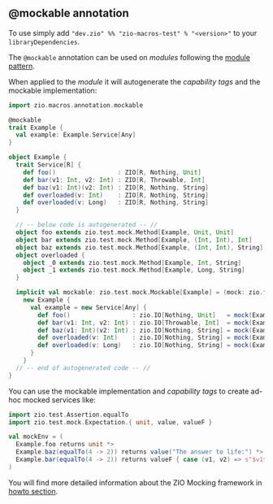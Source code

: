 ## @mockable annotation

To use simply add `"dev.zio" %% "zio-macros-test" % "<version>"` to your `libraryDependencies`.

The `@mockable` annotation can be used on _modules_ following the [module pattern](https://zio.dev/docs/howto/howto_use_module_pattern).

When applied to the _module_ it will autogenerate the _capability tags_ and the mockable implementation:

```scala
import zio.macros.annotation.mockable

@mockable
trait Example {
  val example: Example.Service[Any]
}

object Example {
  trait Service[R] {
    def foo()                 : ZIO[R, Nothing, Unit]
    def bar(v1: Int, v2: Int) : ZIO[R, Throwable, Int]
    def baz(v1: Int)(v2: Int) : ZIO[R, Nothing, String]
    def overloaded(v: Int)    : ZIO[R, Nothing, String]
    def overloaded(v: Long)   : ZIO[R, Nothing, String]
  }

  // -- below code is autogenerated -- //
  object foo extends zio.test.mock.Method[Example, Unit, Unit]
  object bar extends zio.test.mock.Method[Example, (Int, Int), Int]
  object baz extends zio.test.mock.Method[Example, (Int, Int), String]
  object overloaded {
    object _0 extends zio.test.mock.Method[Example, Int, String]
    object _1 extends zio.test.mock.Method[Example, Long, String]
  }

  implicit val mockable: zio.test.mock.Mockable[Example] = (mock: zio.test.mock.Mock) =>
    new Example {
      val example = new Service[Any] {
        def foo()                 : zio.IO[Nothing, Unit]   = mock(Example.foo)
        def bar(v1: Int, v2: Int) : zio.IO[Throwable, Int]  = mock(Example.bar, v1, v2)
        def baz(v1: Int)(v2: Int) : zio.IO[Nothing, String] = mock(Example.baz, v1, v2)
        def overloaded(v: Int)    : zio.IO[Nothing, String] = mock(Example.overloaded._0, v)
        def overloaded(v: Long)   : zio.IO[Nothing, String] = mock(Example.overloaded._1, v)
      }
    }
  // -- end of autogenerated code -- //
}
```

You can use the mockable implementation and _capability tags_ to create ad-hoc mocked services like:

```scala
import zio.test.Assertion.equalTo
import zio.test.mock.Expectation.{ unit, value, valueF }

val mockEnv = (
  Example.foo returns unit *>
  Example.baz(equalTo(4 -> 2)) returns value("The answer to life:") *>
  Example.bar(equalTo(4 -> 2)) returns valueF { case (v1, v2) => s"$v1$v2" }
)
```

You will find more detailed information about the ZIO Mocking framework in [howto section](https://zio.dev/docs/howto/howto_mock_services).
